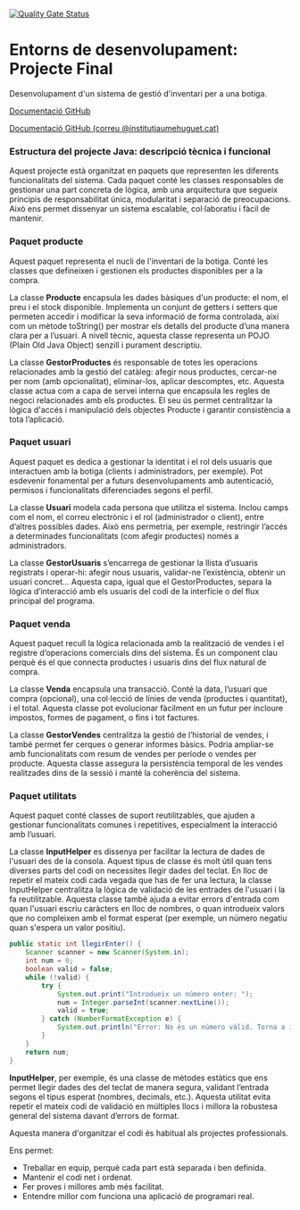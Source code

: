[![Quality Gate Status](https://sonarcloud.io/api/project_badges/measure?project=fabioamarelle_inventari-botiga&metric=alert_status&token=eec307d65f2179b28031580451b61ade0bcfbce9)](https://sonarcloud.io/summary/new_code?id=fabioamarelle_inventari-botiga)

# Entorns de desenvolupament: Projecte Final
Desenvolupament d'un sistema de gestió d'inventari per a una botiga.

[Documentació GitHub](https://docs.google.com/document/d/1gnoBHRnmVD7wAUJRrw6KIS9-iOtTpAS_Pd4XK2D7rCQ/edit?usp=sharing "Documentación GitHub")

[Documentació GitHub (correu @institutjaumehuguet.cat)](https://docs.google.com/document/d/1VG1L9SKpDAiFMKlEdNU4IHNOrJPr7NskyvFRyqznFXQ/edit?usp=sharing "Documentació GitHub")

### **Estructura del projecte Java: descripció tècnica i funcional**
Aquest projecte està organitzat en paquets que representen les diferents funcionalitats del sistema. Cada paquet conté les classes responsables de gestionar una part concreta de lògica, amb una arquitectura que segueix principis de responsabilitat única, modularitat i separació de preocupacions. Això ens permet dissenyar un sistema escalable, col·laboratiu i fàcil de mantenir.

### Paquet producte

Aquest paquet representa el nucli de l'inventari de la botiga. Conté les classes que defineixen i gestionen els productes disponibles per a la compra.

La classe **Producte** encapsula les dades bàsiques d'un producte: el nom, el preu i el stock disponible. Implementa un conjunt de getters i setters que permeten accedir i modificar la seva informació de forma controlada, així com un mètode toString() per mostrar els detalls del producte d’una manera clara per a l’usuari. A nivell tècnic, aquesta classe representa un POJO (Plain Old Java Object) senzill i purament descriptiu.

La classe **GestorProductes** és responsable de totes les operacions relacionades amb la gestió del catàleg: afegir nous productes, cercar-ne per nom (amb opcionalitat), eliminar-los, aplicar descomptes, etc. Aquesta classe actua com a capa de servei interna que encapsula les regles de negoci relacionades amb els productes. El seu ús permet centralitzar la lògica d'accés i manipulació dels objectes Producte i garantir consistència a tota l’aplicació.

### Paquet usuari

Aquest paquet es dedica a gestionar la identitat i el rol dels usuaris que interactuen amb la botiga (clients i administradors, per exemple). Pot esdevenir fonamental per a futurs desenvolupaments amb autenticació, permisos i funcionalitats diferenciades segons el perfil.

La classe **Usuari** modela cada persona que utilitza el sistema. Inclou camps com el nom, el correu electrònic i el rol (administrador o client), entre d’altres possibles dades. Això ens permetria, per exemple, restringir l’accés a determinades funcionalitats (com afegir productes) només a administradors.

La classe **GestorUsuaris** s’encarrega de gestionar la llista d’usuaris registrats i operar-hi: afegir nous usuaris, validar-ne l’existència, obtenir un usuari concret... Aquesta capa, igual que el GestorProductes, separa la lògica d’interacció amb els usuaris del codi de la interfície o del flux principal del programa.

### Paquet venda

Aquest paquet recull la lògica relacionada amb la realització de vendes i el registre d’operacions comercials dins del sistema. És un component clau perquè és el que connecta productes i usuaris dins del flux natural de compra.

La classe **Venda** encapsula una transacció. Conté la data, l’usuari que compra (opcional), una col·lecció de línies de venda (productes i quantitat), i el total. Aquesta classe pot evolucionar fàcilment en un futur per incloure impostos, formes de pagament, o fins i tot factures.

La classe **GestorVendes** centralitza la gestió de l’historial de vendes, i també permet fer cerques o generar informes bàsics. Podria ampliar-se amb funcionalitats com resum de vendes per període o vendes per producte. Aquesta classe assegura la persistència temporal de les vendes realitzades dins de la sessió i manté la coherència del sistema.

### Paquet utilitats

Aquest paquet conté classes de suport reutilitzables, que ajuden a gestionar funcionalitats comunes i repetitives, especialment la interacció amb l’usuari.

La classe **InputHelper** es dissenya per facilitar la lectura de dades de l'usuari des de la consola. Aquest tipus de classe és molt útil quan tens diverses parts del codi on necessites llegir dades del teclat. En lloc de repetir el mateix codi cada vegada que has de fer una lectura, la classe InputHelper centralitza la lògica de validació de les entrades de l'usuari i la fa reutilitzable.  Aquesta classe també ajuda a evitar errors d'entrada com quan l'usuari escriu caràcters en lloc de nombres, o quan introdueix valors que no compleixen amb el format esperat (per exemple, un número negatiu quan s'espera un valor positiu).

```java
public static int llegirEnter() {
    Scanner scanner = new Scanner(System.in);
    int num = 0;
    boolean valid = false;
    while (!valid) {
        try {
            System.out.print("Introdueix un número enter: ");
            num = Integer.parseInt(scanner.nextLine());
            valid = true;
        } catch (NumberFormatException e) {
            System.out.println("Error: No és un número vàlid. Torna a intentar-ho.");
        }
    }
    return num;
}
```

**InputHelper**, per exemple, és una classe de mètodes estàtics que ens permet llegir dades des del teclat de manera segura, validant l’entrada segons el tipus esperat (nombres, decimals, etc.). Aquesta utilitat evita repetir el mateix codi de validació en múltiples llocs i millora la robustesa general del sistema davant d’errors de format.

Aquesta manera d'organitzar el codi és habitual als projectes professionals.

Ens permet:
- Treballar en equip, perquè cada part està separada i ben definida.
- Mantenir el codi net i ordenat.
- Fer proves i millores amb més facilitat.
- Entendre millor com funciona una aplicació de programari real.
